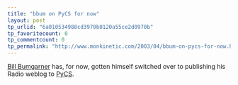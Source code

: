 ```yaml
---
title: "bbum on PyCS for now"
layout: post
tp_urlid: "6a010534988cd3970b0120a55ce2d0970b"
tp_favoritecount: 0
tp_commentcount: 0
tp_permalink: "http://www.monkinetic.com/2003/04/bbum-on-pycs-for-now.html"
---
```

<a href="http://www.pycs.net/users/0000093">Bill Bumgarner</a> has, for now, gotten himself switched over to publishing his Radio weblog to <a href="http://www.pycs.net/">PyCS</a>.
